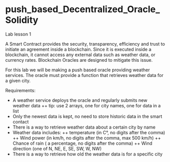 # push_based_Decentralized_Oracle_Solidity
Lab lesson 1

A Smart Contract provides the security, transparency, efficiency and trust to initiate an agreement inside a blockchain. 
Since it is executed inside a blockchain, it cannot access any external data such as weather data, or currency rates.
Blockchain Oracles are designed to mitigate this issue.

For this lab we will be making a push based oracle providing weather services.
The oracle must provide a function that retrieves weather data for a given city.

Requirements:
+ A weather service deploys the oracle and regularly submits new weather data
++ tip: use 2 arrays, one for city names, one for data in a list
+ Only the newest data is kept, no need  to store  historic data in the smart contact
+ There is a way to retrieve weather data about a certain city by name
+ Weather data includes:
++ temperature (in C°, no digits after the comma)
++ Wind power (in km/h, no digits after the comma, max 500 km/h)
++ Chance of rain ( a percentage, no digits after the comma)
++ Wind direction (one of N, NE, E, SE, SW, W, NW)
+ There is a way to retrieve how old the weather data is for a specific city


